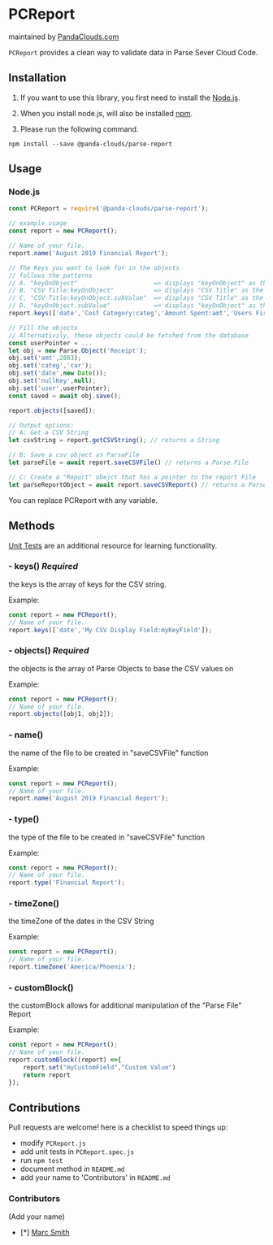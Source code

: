 
PCReport
=========
maintained by [PandaClouds.com](https://pandaclouds.com)

`PCReport` provides a clean way to validate data in Parse Sever Cloud Code.


Installation
------------

1. If you want to use this library, you first need to install the [Node.js](https://nodejs.org/en/).

2. When you install node.js, will also be installed [npm](https://www.npmjs.com/).

3. Please run the following command.

```
npm install --save @panda-clouds/parse-report
```

Usage
-----

### Node.js

```javascript
const PCReport = require('@panda-clouds/parse-report');

// example usage
const report = new PCReport();

// Name of your file.
report.name('August 2019 Financial Report');

// The Keys you want to look for in the objects
// follows the patterns
// A. "keyOnObject"                     => displays "keyOnObject" as the CSV Column Title
// B. "CSV Title:keyOnObject"           => displays "CSV Title" as the CSV Title
// C. "CSV Title:keyOnObject.subValue"  => displays "CSV Title" as the CSV Title
// D. "keyOnObject.subValue"            => displays "keyOnObject" as the CSV Column Title
report.keys(['date','Cost Category:categ','Amount Spent:amt','Users First Name:user.firstName']);

// Fill the objects
// Alternativily, these objects could be fetched from the database
const userPointer = ...
let obj = new Parse.Object('Receipt');
obj.set('amt',2883);
obj.set('categ','car');
obj.set('date',new Date());
obj.set('nullKey',null);
obj.set('user',userPointer);
const saved = await obj.save();

report.objects([saved]);

// Output options:
// A: Get a CSV String
let csvString = report.getCSVString(); // returns a String

// B: Save a csv object as ParseFile 
let parseFile = await report.saveCSVFile() // returns a Parse.File

// C: Create a "Report" obejct that has a pointer to the report File
let parseReportObject = await report.saveCSVReport() // returns a Parse.Object

```

You can replace PCReport with any variable.


Methods
-------

[Unit Tests] are an additional resource for learning functionality.

### - keys() *Required*

the keys is the array of keys for the CSV string.

Example:

```javascript
const report = new PCReport();
// Name of your file.
report.keys(['date','My CSV Display Field:myKeyField']);
```

### - objects() *Required*

the objects is the array of Parse Objects to base the CSV values on

Example:

```javascript
const report = new PCReport();
// Name of your file.
report.objects([obj1, obj2]);
```

### - name()

the name of the file to be created in "saveCSVFile" function

Example:

```javascript
const report = new PCReport();
// Name of your file.
report.name('August 2019 Financial Report');
```

### - type()

the type of the file to be created in "saveCSVFile" function

Example:

```javascript
const report = new PCReport();
// Name of your file.
report.type('Financial Report');
```

### - timeZone()

the timeZone of the dates in the CSV String

Example:

```javascript
const report = new PCReport();
// Name of your file.
report.timeZone('America/Phoenix');
```

### - customBlock()

the customBlock allows for additional manipulation of the "Parse File" Report

Example:

```javascript
const report = new PCReport();
// Name of your file.
report.customBlock((report) =>{
	report.set("myCustomField","Custom Value")
	return report
});
```



Contributions
-------------

Pull requests are welcome! here is a checklist to speed things up:

- modify `PCReport.js`
- add unit tests in `PCReport.spec.js`
- run `npm test`
- document method in `README.md`
- add your name to 'Contributors' in `README.md`


### Contributors

(Add your name)

- [*] [Marc Smith](https://github.com/mrmarcsmith)


[Unit Tests]: https://github.com/panda-clouds/string/blob/master/spec/PCReport.spec.js
